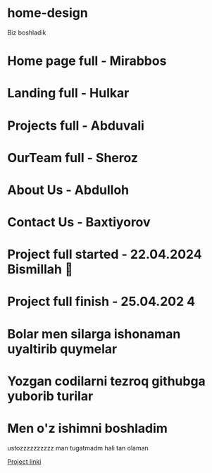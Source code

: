 # home-design
Biz boshladik 


<h1>Home page full - Mirabbos</h1>
<h1>Landing full - Hulkar</h1>
<h1>Projects full - Abduvali </h1>
<h1>OurTeam full - Sheroz</h1>
<h1>About Us - Abdulloh</h1>
<h1>Contact Us - Baxtiyorov</h1>

<h1> Project full started - 22.04.2024  Bismillah 🤗</h1>

<h1> Project full finish - 25.04.202    4   </                                                                                      h1>

<h1>Bolar men silarga ishonaman uyaltirib quymelar</h1>

<h1>Yozgan codilarni tezroq githubga yuborib turilar</h1>

<h1>Men o'z ishimni boshladim</h1
<h1> ustozzzzzzzzzz man tugatmadm hali tan olaman </h1>

<a href="https://nicepage.com/templates/preview/interior-design-portfolio-4086464?device=desktop">Project linki</a>


